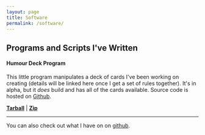 ```yaml
---
layout: page
title: Software
permalink: /software/
---
```


## Programs and Scripts I\'ve Written

#### Humour Deck Program

This little program manipulates a deck of cards I\'ve been working on
creating (details will be linked here once I get a set of rules
together). It\'s in alpha, but it *does* build and has all of the cards
available. Source code is hosted on [Github][1].

[**Tarball**][2] \| [**Zip**][3]

* * *

You can also check out what I have on on [github][4].



[1]: https://github.com/cdr255/humour 
[2]: https://github.com/cdr255/humour/archive/v0.1-alpha.tar.gz 
[3]: https://github.com/cdr255/humour/archive/v0.1-alpha.zip 
[4]: https://github.com/cdr255 
